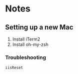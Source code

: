 # Notes

## Setting up a new Mac 
1. Install iTerm2
2. Install oh-my-zsh

### Troubleshooting 

`iisReset`
